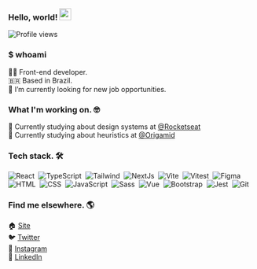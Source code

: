 
### Hello, world! <img src="https://www.rocketseat.com.br/assets/icons/emoji.svg" width="24px">
<p align="left"> <img src="https://komarev.com/ghpvc/?username=jerryaugusto&color=9580FF&style=flat" alt="Profile views" /> </p>

### $ whoami
🧑‍💻  Front-end developer. <br>
🇧🇷  Based in Brazil. <br>
🔭  I’m currently looking for new job opportunities. <br>

### What I'm working on. 🤓

<!-- 🙋 Currently building my personal website - [jerryaugusto.com](https://jerryaugusto.com) <br> -->
🚀 Currently studying about design systems at [@Rocketseat](https://rocketseat.com.br/)<br />
🐺 Currently studying about heuristics at [@Origamid](https://origamid.com)


### Tech stack. 🛠

![React](https://img.shields.io/badge/-ReactJS-1e1e2e?style=flat&logo=react&logoColor=cba6f7)&nbsp;
![TypeScript](https://img.shields.io/badge/-TypeScript-1e1e2e?style=flat&logo=typescript&logoColor=89b4fa)&nbsp;
![Tailwind](https://img.shields.io/badge/-TailwindCss-1e1e2e?style=flat&logo=tailwindcss&logoColor=cba6f7)&nbsp;
![NextJs](https://img.shields.io/badge/-NextJS-1e1e2e?style=flat&logo=next.js&logoColor=cdd6f4)&nbsp;
![Vite](https://img.shields.io/badge/-Vite-1e1e2e?style=flat&logo=vite&logoColor=f9e2af)&nbsp;
![Vitest](https://img.shields.io/badge/-Vitest-1e1e2e?style=flat&logo=vitest&logoColor=a6e3a1)&nbsp;
![Figma](https://img.shields.io/badge/-Figma-1e1e2e?style=flat&logo=figma&logoColor=cdd6f4)&nbsp;<br />
![HTML](https://img.shields.io/badge/-HTML-1e1e2e?style=flat&logo=html5&logoColor=fab387)&nbsp;
![CSS](https://img.shields.io/badge/-CSS-1e1e2e?style=flat&logo=css3&logoColor=89b4fa)&nbsp;
![JavaScript](https://img.shields.io/badge/-JavaScript-1e1e2e?style=flat&logo=javascript&logoColor=f9e2af)&nbsp;
![Sass](https://img.shields.io/badge/-Sass-1e1e2e?style=flat&logo=sass&logoColor=f5c2e7)&nbsp;
![Vue](https://img.shields.io/badge/-Vue-1e1e2e?style=flat&logo=vue.js&logoColor=a6e3a1)&nbsp;
![Bootstrap](https://img.shields.io/badge/-Bootstrap-1e1e2e?style=flat&logo=bootstrap&logoColor=89b4fa)&nbsp;
![Jest](https://img.shields.io/badge/-Jest-1e1e2e?style=flat&logo=jest&logoColor=f38ba8)&nbsp;
![Git](https://img.shields.io/badge/-Git-1e1e2e?style=flat&logo=git&logoColor=fab387)&nbsp;

<!-- DA knowledge -->
<!-- ![Streamlit](https://img.shields.io/badge/-Streamlit-22212C?style=flat&logo=streamlit&logoColor=FF9580)&nbsp; -->
<!-- ![PySpark](https://img.shields.io/badge/-PySpark-22212C?style=flat&logo=apachespark&logoColor=FFCA80)&nbsp; -->
<!-- ![Jupyter](https://img.shields.io/badge/-Jupyter-22212C?style=flat&logo=jupyter&logoColor=FFCA80)&nbsp; -->
<!-- ![Numpy](https://img.shields.io/badge/-Numpy-22212C?style=flat&logo=numpy&logoColor=9580FF)&nbsp; -->
<!-- ![Databricks](https://img.shields.io/badge/-Databricks-22212C?style=flat&logo=databricks&logoColor=FF9580)&nbsp; -->
<!-- ![Tableau](https://img.shields.io/badge/-Tableau-22212C?style=flat&logo=tableau&logoColor=F8F8F2)&nbsp; -->
<!-- ![Google Sheets](https://img.shields.io/badge/-Google%20Sheets-22212C?style=flat&logo=googlesheets&logoColor=8AFF80)&nbsp; -->
<!-- ![Tidyverse](https://img.shields.io/badge/-Tidyverse-22212C?style=flat&logo=tidyverse&logoColor=F8F8F2)&nbsp; -->


### Find me elsewhere. 🌎

🏠 [Site](https://jerryaugusto.com) <br />
🐦 [Twitter](https://twitter.com/jerryaugustodev) <br />
📸 [Instagram](https://instagram.com/jerryaugustodev) <br />
💼 [LinkedIn](https://www.linkedin.com/in/jerryaugustodev) <br />
